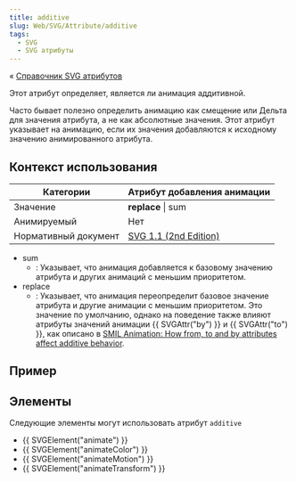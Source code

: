 ```yaml
---
title: additive
slug: Web/SVG/Attribute/additive
tags:
  - SVG
  - SVG атрибуты
---
```


« [Справочник SVG атрибутов](/ru/docs/Web/SVG/Attribute)

Этот атрибут определяет, является ли анимация аддитивной.

Часто бывает полезно определить анимацию как смещение или Дельта для значения атрибута, а не как абсолютные значения. Этот атрибут указывает на анимацию, если их значения добавляются к исходному значению анимированного атрибута.

## Контекст использования

| Категории            | Атрибут добавления анимации                                                       |
| -------------------- | --------------------------------------------------------------------------------- |
| Значение             | **replace** \| sum                                                                |
| Анимируемый          | Нет                                                                               |
| Нормативный документ | [SVG 1.1 (2nd Edition)](http://www.w3.org/TR/SVG/animate.html#AdditionAttributes) |

- sum
  - : Указывает, что анимация добавляется к базовому значению атрибута и других анимаций с меньшим приоритетом.
- replace
  - : Указывает, что анимация переопределит базовое значение атрибута и другие анимации с меньшим приоритетом. Это значение по умолчанию, однако на поведение также влияют атрибуты значений анимации {{ SVGAttr("by") }} и {{ SVGAttr("to") }}, как описано в [SMIL Animation: How from, to and by attributes affect additive behavior](http://www.w3.org/TR/2001/REC-smil-animation-20010904/#FromToByAndAdditive).

## Пример

## Элементы

Следующие элементы могут использовать атрибут `additive`

- {{ SVGElement("animate") }}
- {{ SVGElement("animateColor") }}
- {{ SVGElement("animateMotion") }}
- {{ SVGElement("animateTransform") }}
